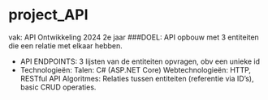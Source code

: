 # project_API
vak: API Ontwikkeling 2024 2e jaar
###DOEL: API opbouw met 3 entiteiten die een relatie met elkaar hebben. 
  * API ENDPOINTS: 3 lijsten van de entiteiten opvragen, obv een unieke id
  * Technologieën:
    Talen: C# (ASP.NET Core)
    Webtechnologieën: HTTP, RESTful API
    Algoritmes: Relaties tussen entiteiten (referentie via ID’s), basic CRUD operaties.
    
